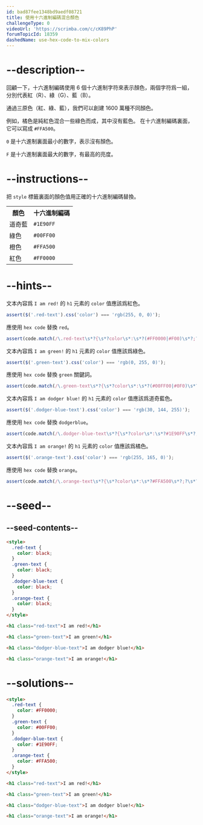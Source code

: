 ```yaml
---
id: bad87fee1348bd9aedf08721
title: 使用十六進制編碼混合顏色
challengeType: 0
videoUrl: 'https://scrimba.com/c/cK89PhP'
forumTopicId: 18359
dashedName: use-hex-code-to-mix-colors
---
```


# --description--

回顧一下，十六進制編碼使用 6 個十六進制字符來表示顏色，兩個字符爲一組，分別代表紅（R）、綠（G）、藍（B）。

通過三原色（紅、綠、藍），我們可以創建 1600 萬種不同顏色。

例如，橘色是純紅色混合一些綠色而成，其中沒有藍色。 在十六進制編碼裏面，它可以寫成 `#FFA500`。

`0` 是十六進制裏面最小的數字，表示沒有顏色。

`F` 是十六進制裏面最大的數字，有最高的亮度。

# --instructions--

把 `style` 標籤裏面的顏色值用正確的十六進制編碼替換。

<table class='table table-striped'><tbody><tr><th>顏色</th><th>十六進制編碼</th></tr><tr><td>道奇藍</td><td><code>#1E90FF</code></td></tr><tr><td>綠色</td><td><code>#00FF00</code></td></tr><tr><td>橙色</td><td><code>#FFA500</code></td></tr><tr><td>紅色</td><td><code>#FF0000</code></td></tr></tbody></table>

# --hints--

文本內容爲 `I am red!` 的 `h1` 元素的 `color` 值應該爲紅色。

```js
assert($('.red-text').css('color') === 'rgb(255, 0, 0)');
```

應使用 `hex code` 替換 `red`。

```js
assert(code.match(/\.red-text\s*?{\s*?color\s*:\s*?(#FF0000|#F00)\s*?;?\s*?}/gi));
```

文本內容爲 `I am green!` 的 `h1` 元素的 `color` 值應該爲綠色。

```js
assert($('.green-text').css('color') === 'rgb(0, 255, 0)');
```

應使用 `hex code` 替換 `green` 關鍵詞。

```js
assert(code.match(/\.green-text\s*?{\s*?color\s*:\s*?(#00FF00|#0F0)\s*?;?\s*?}/gi));
```

文本內容爲 `I am dodger blue!` 的 `h1` 元素的 `color` 值應該爲道奇藍色。

```js
assert($('.dodger-blue-text').css('color') === 'rgb(30, 144, 255)');
```

應使用 `hex code` 替換 `dodgerblue`。

```js
assert(code.match(/\.dodger-blue-text\s*?{\s*?color\s*:\s*?#1E90FF\s*?;?\s*?}/gi));
```

文本內容爲 `I am orange!` 的 `h1` 元素的 `color` 值應該爲橘色。

```js
assert($('.orange-text').css('color') === 'rgb(255, 165, 0)');
```

應使用 `hex code` 替換 `orange`。

```js
assert(code.match(/\.orange-text\s*?{\s*?color\s*:\s*?#FFA500\s*?;?\s*?}/gi));
```

# --seed--

## --seed-contents--

```html
<style>
  .red-text {
    color: black;
  }
  .green-text {
    color: black;
  }
  .dodger-blue-text {
    color: black;
  }
  .orange-text {
    color: black;
  }
</style>

<h1 class="red-text">I am red!</h1>

<h1 class="green-text">I am green!</h1>

<h1 class="dodger-blue-text">I am dodger blue!</h1>

<h1 class="orange-text">I am orange!</h1>
```

# --solutions--

```html
<style>
  .red-text {
    color: #FF0000;
  }
  .green-text {
    color: #00FF00;
  }
  .dodger-blue-text {
    color: #1E90FF;
  }
  .orange-text {
    color: #FFA500;
  }
</style>

<h1 class="red-text">I am red!</h1>

<h1 class="green-text">I am green!</h1>

<h1 class="dodger-blue-text">I am dodger blue!</h1>

<h1 class="orange-text">I am orange!</h1>
```
